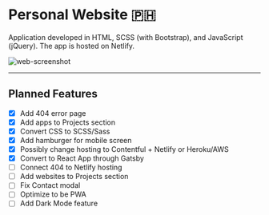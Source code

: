 # Personal Website :philippines:

Application developed in HTML, SCSS (with Bootstrap), and JavaScript (jQuery). The app is hosted on Netlify.

![web-screenshot](https://user-images.githubusercontent.com/50670255/70834546-a1985080-1dc8-11ea-9878-b00abdf0a5dd.png)

---

## Planned Features

- [x] Add 404 error page
- [x] Add apps to Projects section
- [x] Convert CSS to SCSS/Sass
- [x] Add hamburger for mobile screen
- [x] Possibly change hosting to Contentful + Netlify or Heroku/AWS
- [x] Convert to React App through Gatsby
- [ ] Connect 404 to Netlify hosting
- [ ] Add websites to Projects section
- [ ] Fix Contact modal
- [ ] Optimize to be PWA
- [ ] Add Dark Mode feature

##
